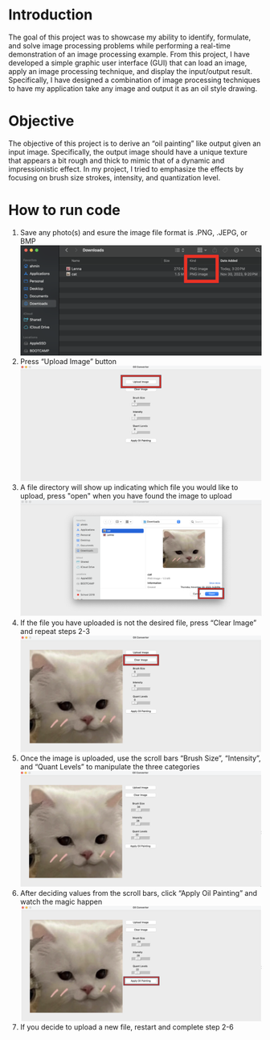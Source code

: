 # Introduction 
The goal of this project was to showcase my ability to identify, formulate, and solve image processing problems while performing a real-time demonstration of an image processing example. From this project, I have developed a simple graphic user interface (GUI) that can load an image, apply an image processing technique, and display the input/output result. Specifically, I have designed a combination of image processing techniques to have my application take any image and output it as an oil style drawing. 

# Objective 
The objective of this project is to derive an “oil painting” like output given an input image. Specifically, the output image should have a unique texture that appears a bit rough and thick to mimic that of a dynamic and impressionistic effect. In my project, I tried to emphasize the effects by focusing on brush size strokes, intensity, and quantization level. 

# How to run code
1. Save any photo(s) and esure the image file format is .PNG, .JEPG, or BMP
![graph](Images/ReadMe/SetUp_1.png)
2. Press “Upload Image” button
![graph](Images/ReadMe/SetUp_2.png)
3. A file directory will show up indicating which file you would like to upload, press "open" when you have found the image to upload
![graph](Images/ReadMe/SetUp_3.png)
4. If the file you have uploaded is not the desired file, press “Clear Image” and repeat steps 2-3
![graph](Images/ReadMe/SetUp_4.png)
5. Once the image is uploaded, use the scroll bars “Brush Size”, “Intensity”, and “Quant Levels” to manipulate the three categories
![graph](Images/ReadMe/SetUp_5.png)
6. After deciding values from the scroll bars, click “Apply Oil Painting” and watch the magic happen
![graph](Images/ReadMe/SetUp_6.png)
7. If you decide to upload a new file, restart and complete step 2-6
